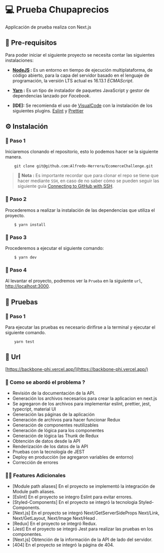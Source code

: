 # 💻 Prueba Chupaprecios

Applicación de prueba realiza con Next.js

## 🧰 Pre-requisitos

Para poder iniciar el siguiente proyecto se necesita contar las siguientes instalaciones:

-   **[NodeJS](https://nodejs.org/en/download/) :** Es un entorno en tiempo de ejecución multiplataforma, de código abierto, para la capa del servidor basado en el lenguaje de programación, la versión LTS actual es 16.13.1 _ECMAScript_.

-   **[Yarn](https://classic.yarnpkg.com/en/docs/install#debian-stable) :** Es un tipo de instalador de paquetes JavaScript y gestor de dependencias lanzado por _Facebook_.

-   **[IDE]:** Se recomienda el uso de [VisualCode](https://code.visualstudio.com/) con la instalación de los siguientes plugins. [Eslint](https://marketplace.visualstudio.com/items?itemName=dbaeumer.vscode-eslint) y [Prettier](https://marketplace.visualstudio.com/items?itemName=esbenp.prettier-vscode)

## ⚙️ Instalación

### 👟 Paso 1

Iniciaremos clonando el repositorio, esto lo podemos hacer se la siguiente manera.

```shell
    git clone git@github.com:Alfredo-Herrera/EcomerceChallenge.git
```

> **🔖 Nota :** Es importante recordar que para clonar el repo se tiene que hacer mediante `SSH`, en caso de no saber cómo se pueden seguir las siguiente guía [Connecting to GitHub with SSH](https://docs.github.com/en/github/authenticating-to-github/connecting-to-github-with-ssh).

### 👟 Paso 2

Procederemos a realizar la instalación de las dependencias que utiliza el proyecto.

```shell
    $ yarn install
```

### 👟 Paso 3

Procederemos a ejecutar el siguiente comando:

```shell
    $ yarn dev
```

### 👟 Paso 4

Al levantar el proyecto, podremos ver la `Prueba` en la siguiente `url`, [http://localhost:3000](http://localhost:3000).

## 📝 Pruebas

### 👟 Paso 1

Para ejecutar las pruebas es necesario dirifirse a la terminal y ejecutar el siguiente comando.

```shell
    yarn test
```

## 🔗 Url

[https://backbone-phi.vercel.app/](https://backbone-phi.vercel.app/)

### 🧐 Como se abordó el problema ?

-   Revisión de la documentación de la API.
-   Generación los archivos necesarios para crear la aplicacion en next.js
-   Se agregaron de los archivos para implementar eslint, prettier, jest, typecript, material UI
-   Generación las páginas de la aplicación
-   Generación de archivos para hacer funcionar Redux
-   Generación de componentes reutilizables
-   Generación de lógica para los componentes
-   Generación de lógica las Thunk de Redux
-   Obtención de datos desde la API
-   Renderización de los datos de la API
-   Pruebas con la tecnología de JEST
-   Deploy en producción (se agregaron variables de entorno)
-   Corrección de errores

### ✍🏻 Features Adicionales

-   [Module path aliases] En el proyecto se implementó la integración de Module path aliases.
-   [Eslint] En el proyecto se integro Eslint para evitar errores.
-   [Styled-Components] En el proyecto se integró la tecnologia Styled-Components.
-   [Next.js] En el proyecto se integró Next/GetServerSideProps Next/Link, Next/GetLayout, Next/Image Next/Head .
-   [Redux] En el proyecto se integró Redux.
-   [Jest] En el proyecto se integró Jest para realizar las pruebas en los componentes.
-   [Next.js] Obtención de la información de la API de lado del servidor.
-   [404] En el proyecto se integró la página de 404.
